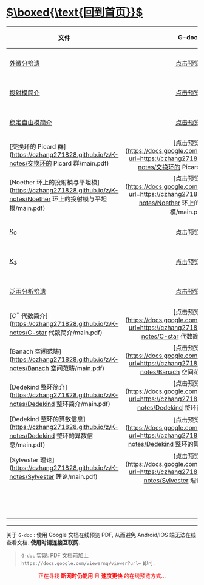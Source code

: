 #  [$\boxed{\text{回到首页}}$](https://czhang271828.github.io/z/) 

| 文件                                                         |                            G-doc                             | 概要 |    类别    |               状态                |                                              $\TeX$ 源码地址 |
| ------------------------------------------------------------ | :----------------------------------------------------------: | :--- | :--------: | :-------------------------------: | -----------------------------------------------------------: |
| [外微分拾遗](https://czhang271828.github.io/z/K-notes/外微分拾遗/main.pdf) | [点击预览](https://docs.google.com/viewerng/viewer?url=https://czhang271828.github.io/z/K-notes/外微分拾遗/main.pdf) |      |  代数基础  | <font color = blue>编辑中</font>  | [点击下载](https://czhang271828.github.io/z/K-notes/外微分拾遗/main.tex) |
| [投射模简介](https://czhang271828.github.io/z/K-notes/投射模简介/main.pdf) | [点击预览](https://docs.google.com/viewerng/viewer?url=https://czhang271828.github.io/z/K-notes/投射模简介/main.pdf) |      |  代数基础  | <font color = green>完善中</font> | [点击下载](https://czhang271828.github.io/z/K-notes/投射模简介/main.tex) |
| [稳定自由模简介](https://czhang271828.github.io/z/K-notes/稳定自由模简介/main.pdf) | [点击预览](https://docs.google.com/viewerng/viewer?url=https://czhang271828.github.io/z/K-notes/稳定自由模简介/main.pdf) |      |  代数基础  | <font color = green>完善中</font> | [点击下载](https://czhang271828.github.io/z/K-notes/稳定自由模简介/main.tex) |
| [交换环的 Picard 群](https://czhang271828.github.io/z/K-notes/交换环的 Picard 群/main.pdf) | [点击预览](https://docs.google.com/viewerng/viewer?url=https://czhang271828.github.io/z/K-notes/交换环的 Picard 群/main.pdf) |      |  代数基础  |            **待进行**             | [点击下载](https://czhang271828.github.io/z/K-notes/交换环的 Picard 群/main.tex) |
| [Noether 环上的投射模与平坦模](https://czhang271828.github.io/z/K-notes/Noether 环上的投射模与平坦模/main.pdf) | [点击预览](https://docs.google.com/viewerng/viewer?url=https://czhang271828.github.io/z/K-notes/Noether 环上的投射模与平坦模/main.pdf) |      |  代数基础  | <font color = blue>编辑中</font>  | [点击下载](https://czhang271828.github.io/z/K-notes/Noether 环上的投射模与平坦模/main.tex) |
| [$K_0$](https://czhang271828.github.io/z/K-notes/K0/main.pdf) | [点击预览](https://docs.google.com/viewerng/viewer?url=https://czhang271828.github.io/z/K-notes/K0/main.pdf) |      |  代数基础  | <font color = blue>编辑中</font>  | [点击下载](https://czhang271828.github.io/z/K-notes/K0/main.tex) |
| [$K_1$](https://czhang271828.github.io/z/K-notes/K1/main.pdf) | [点击预览](https://docs.google.com/viewerng/viewer?url=https://czhang271828.github.io/z/K-notes/K1/main.pdf) |      |  代数基础  |            **待进行**             | [点击下载](https://czhang271828.github.io/z/K-notes/K1/main.tex) |
| [泛函分析拾遗](https://czhang271828.github.io/z/K-notes/泛函分析拾遗/main.pdf) | [点击预览](https://docs.google.com/viewerng/viewer?url=https://czhang271828.github.io/z/K-notes/泛函分析拾遗/main.pdf) |      |  泛函分析  | <font color = blue>编辑中</font>  | [点击下载](https://czhang271828.github.io/z/K-notes/泛函分析拾遗/main.tex) |
| [$C^\ast$ 代数简介](https://czhang271828.github.io/z/K-notes/C-star 代数简介/main.pdf) | [点击预览](https://docs.google.com/viewerng/viewer?url=https://czhang271828.github.io/z/K-notes/C-star 代数简介/main.pdf) |      |  泛函分析  | <font color = blue>编辑中</font>  | [点击下载](https://czhang271828.github.io/z/K-notes/C-star 代数简介/main.tex) |
| [Banach 空间范畴](https://czhang271828.github.io/z/K-notes/Banach 空间范畴/main.pdf) | [点击预览](https://docs.google.com/viewerng/viewer?url=https://czhang271828.github.io/z/K-notes/Banach 空间范畴/main.pdf) |      |  泛函分析  |            **待进行**             | [点击下载](https://czhang271828.github.io/z/K-notes/Banach 空间范畴/main.tex) |
| [Dedekind 整环简介](https://czhang271828.github.io/z/K-notes/Dedekind 整环简介/main.pdf) | [点击预览](https://docs.google.com/viewerng/viewer?url=https://czhang271828.github.io/z/K-notes/Dedekind 整环简介/main.pdf) |      |  代数数论  | <font color = blue>编辑中</font>  | [点击下载](https://czhang271828.github.io/z/K-notes/Dedekind 整环简介/main.tex) |
| [Dedekind 整环的算数信息](https://czhang271828.github.io/z/K-notes/Dedekind 整环的算数信息/main.pdf) | [点击预览](https://docs.google.com/viewerng/viewer?url=https://czhang271828.github.io/z/K-notes/Dedekind 整环的算数信息/main.pdf) |      |  代数数论  |            **待进行**             | [点击下载](https://czhang271828.github.io/z/K-notes/Dedekind 整环的算数信息/main.tex) |
| [Sylvester 理论](https://czhang271828.github.io/z/K-notes/Sylvester 理论/main.pdf) | [点击预览](https://docs.google.com/viewerng/viewer?url=https://czhang271828.github.io/z/K-notes/Sylvester 理论/main.pdf) |      | Artin 代数 | <font color = blue>编辑中</font>  | [点击下载](https://czhang271828.github.io/z/K-notes/Sylvester 理论/main.tex) |
|                                                              |                                                              |      | Artin 代数 |                                   |                                                              |
|                                                              |                                                              |      |            |                                   |                                                              |
|                                                              |                                                              |      |            |                                   |                                                              |
|                                                              |                                                              |      |            |                                   |                                                              |
|                                                              |                                                              |      |            |                                   |                                                              |
|                                                              |                                                              |      |            |                                   |                                                              |
|                                                              |                                                              |      |            |                                   |                                                              |



***

关于 `G-doc` : 使用 Google 文档在线预览 PDF, 从而避免 Android/IOS 端无法在线查看文档. **使用时请连接互联网.** 

> `G-doc` 实现: PDF 文档前加上 `https://docs.google.com/viewerng/viewer?url=` 即可. 

<center><font color='red'>正在寻找 <b>断网时仍能用</b> 且 <b>速度更快</b> 的在线预览方式...</font></center>








